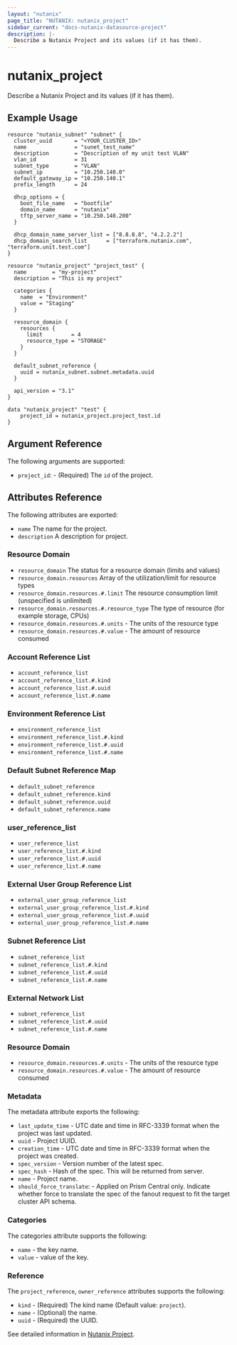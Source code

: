 ```yaml
---
layout: "nutanix"
page_title: "NUTANIX: nutanix_project"
sidebar_current: "docs-nutanix-datasource-project"
description: |-
  Describe a Nutanix Project and its values (if it has them).
---
```


# nutanix_project

Describe a Nutanix Project and its values (if it has them).

## Example Usage

```hcl
resource "nutanix_subnet" "subnet" {
  cluster_uuid       = "<YOUR_CLUSTER_ID>"
  name               = "sunet_test_name"
  description        = "Description of my unit test VLAN"
  vlan_id            = 31
  subnet_type        = "VLAN"
  subnet_ip          = "10.250.140.0"
  default_gateway_ip = "10.250.140.1"
  prefix_length      = 24

  dhcp_options = {
    boot_file_name   = "bootfile"
    domain_name      = "nutanix"
    tftp_server_name = "10.250.140.200"
  }

  dhcp_domain_name_server_list = ["8.8.8.8", "4.2.2.2"]
  dhcp_domain_search_list      = ["terraform.nutanix.com", "terraform.unit.test.com"]
}

resource "nutanix_project" "project_test" {
  name        = "my-project"
  description = "This is my project"

  categories {
    name  = "Environment"
    value = "Staging"
  }

  resource_domain {
    resources {
      limit         = 4
      resource_type = "STORAGE"
    }
  }

  default_subnet_reference {
    uuid = nutanix_subnet.subnet.metadata.uuid
  }

  api_version = "3.1"
}

data "nutanix_project" "test" {
    project_id = nutanix_project.project_test.id
}
```

## Argument Reference

The following arguments are supported:

* `project_id`: - (Required) The `id` of the project.

## Attributes Reference

The following attributes are exported:

* `name` The name for the project.
* `description` A description for project.

### Resource Domain
* `resource_domain` The status for a resource domain (limits and values)
* `resource_domain.resources` Array of the utilization/limit for resource types
* `resource_domain.resources.#.limit` The resource consumption limit (unspecified is unlimited)
* `resource_domain.resources.#.resource_type` The type of resource (for example storage, CPUs)
* `resource_domain.resources.#.units` - The units of the resource type
* `resource_domain.resources.#.value` - The amount of resource consumed

### Account Reference List
* `account_reference_list`
* `account_reference_list.#.kind`
* `account_reference_list.#.uuid`
* `account_reference_list.#.name`

### Environment Reference List
* `environment_reference_list`
* `environment_reference_list.#.kind`
* `environment_reference_list.#.uuid`
* `environment_reference_list.#.name`

### Default Subnet Reference Map
* `default_subnet_reference`
* `default_subnet_reference.kind`
* `default_subnet_reference.uuid`
* `default_subnet_reference.name`

### user_reference_list
* `user_reference_list`
* `user_reference_list.#.kind`
* `user_reference_list.#.uuid`
* `user_reference_list.#.name`

### External User Group Reference List
* `external_user_group_reference_list`
* `external_user_group_reference_list.#.kind`
* `external_user_group_reference_list.#.uuid`
* `external_user_group_reference_list.#.name`

### Subnet Reference List
* `subnet_reference_list`
* `subnet_reference_list.#.kind`
* `subnet_reference_list.#.uuid`
* `subnet_reference_list.#.name`

### External Network List
* `subnet_reference_list`
* `subnet_reference_list.#.uuid`
* `subnet_reference_list.#.name`

### Resource Domain
* `resource_domain.resources.#.units` - The units of the resource type
* `resource_domain.resources.#.value` - The amount of resource consumed

### Metadata
The metadata attribute exports the following:

* `last_update_time` - UTC date and time in RFC-3339 format when the project was last updated.
* `uuid` - Project UUID.
* `creation_time` - UTC date and time in RFC-3339 format when the project was created.
* `spec_version` - Version number of the latest spec.
* `spec_hash` - Hash of the spec. This will be returned from server.
* `name` - Project name.
* `should_force_translate`: - Applied on Prism Central only. Indicate whether force to translate the spec of the fanout request to fit the target cluster API schema.

### Categories
The categories attribute supports the following:

* `name` - the key name.
* `value` - value of the key.

### Reference
The `project_reference`, `owner_reference` attributes supports the following:

* `kind` - (Required) The kind name (Default value: `project`).
* `name` - (Optional) the name.
* `uuid` - (Required) the UUID.

See detailed information in [Nutanix Project](https://www.nutanix.dev/reference/prism_central/v3/api/projects/getprojectsuuid/).
